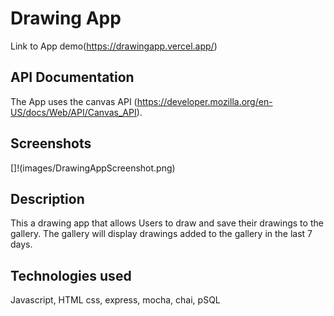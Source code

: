 # Drawing App

Link to App demo(https://drawingapp.vercel.app/)

## API Documentation

The App uses the canvas API (https://developer.mozilla.org/en-US/docs/Web/API/Canvas_API). 

## Screenshots

[]!(images/DrawingAppScreenshot.png)

## Description

This a drawing app that allows Users to draw and save their drawings to the gallery. The gallery will display drawings added to the gallery in the last 7 days.

## Technologies used

Javascript, HTML css, express, mocha, chai, pSQL